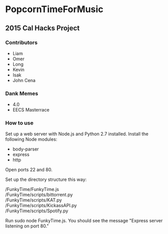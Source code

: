 # PopcornTimeForMusic

## 2015 Cal Hacks Project

### Contributors
* Liam
* Omer
* Long
* Kevin
* Isak
* John Cena

### Dank Memes
* 4.0
* EECS Masterrace

### How to use
Set up a web server with Node.js and Python 2.7 installed. Install the following Node modules:
* body-parser
* express
* http

Open ports 22 and 80.

Set up the directory structure this way:  

/FunkyTime/FunkyTime.js  
/FunkyTime/scripts/bittorrent.py  
/FunkyTime/scripts/KAT.py  
/FunkyTime/scripts/KickassAPI.py  
/FunkyTime/scripts/Spotify.py  

Run sudo node FunkyTime.js. You should see the message "Express server listening on port 80."
